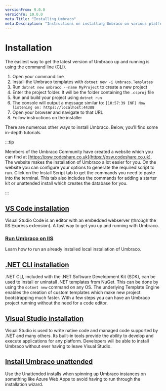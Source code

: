```yaml
---
versionFrom: 9.0.0
versionTo: 10.0.0
meta.Title: "Installing Umbraco"
meta.Description: "Instructions on installing Umbraco on various platforms using various tools."
---
```


# Installation

The easiest way to get the latest version of Umbraco up and running is using the command line (CLI).

1. Open your command line
2. Install the Umbraco templates with `dotnet new -i Umbraco.Templates`
3. Run `dotnet new umbraco --name MyProject` to create a new project
4. Enter the project folder. It will be the folder containing the `.csproj` file
5. Run and build your project using `dotnet run`
6. The console will output a message similar to: `[10:57:39 INF] Now listening on: https://localhost:44388`
7. Open your browser and navigate to that URL
8. Follow instructions on the installer

There are numerous other ways to install Umbraco. Below, you'll find some in-depth tutorials.

:::tip

Members of the Umbraco Community have created a website which you can find at [https://psw.codeshare.co.uk](https://psw.codeshare.co.uk). The website makes the installation of Umbraco a lot easier for you. On the website you can configure your options to generate the required script to run. Click on the Install Script tab to get the commands you need to paste into the terminal. This tab also includes the commands for adding a starter kit or unattended install which creates the database for you.

:::

## [VS Code installation](install-umbraco-with-vs-code.md)

Visual Studio Code is an editor with an embedded webserver (through the IIS Express extension). A fast way to get you up and running with Umbraco.

### [Run Umbraco on IIS](iis.md)

Learn how to run an already installed local installation of Umbraco.

## [.NET CLI installation](install-umbraco-with-templates.md)

.NET CLI, included with the .NET Software Development Kit (SDK), can be used to install or uninstall .NET templates from NuGet. This can be done by using the `dotnet new` command on any OS. The underlying Template Engine enables the creation of custom templates which make new project bootstrapping much faster. With a few steps you can have an Umbraco project running without the need for a code editor.

## [Visual Studio installation](visual-studio.md)

Visual Studio is used to write native code and managed code supported by .NET and many others.
Its built-in tools provide the ability to develop and execute applications for any platform. Developers will be able to install Umbraco without ever having to leave Visual Studio.

## [Install Umbraco unattended](Unattended-Install.md)

Use the Unattended installs when spinning up Umbraco instances on something like Azure Web Apps to avoid having to run through the installation wizard.
